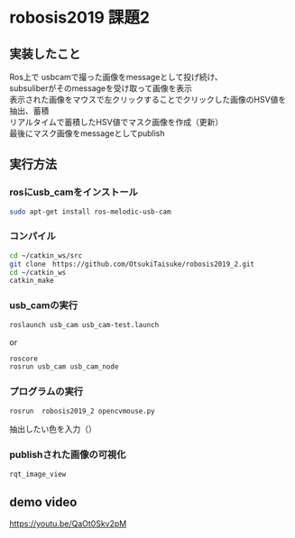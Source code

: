 # robosis2019 課題2

## 実装したこと
Ros上で
usbcamで撮った画像をmessageとして投げ続け、  
subsuliberがそのmessageを受け取って画像を表示  
表示された画像をマウスで左クリックすることでクリックした画像のHSV値を抽出、蓄積  
リアルタイムで蓄積したHSV値でマスク画像を作成（更新）  
最後にマスク画像をmessageとしてpublish  

## 実行方法
### rosにusb_camをインストール　　
```bash  
sudo apt-get install ros-melodic-usb-cam
```
### コンパイル
```bash  
cd ~/catkin_ws/src  
git clone　https://github.com/OtsukiTaisuke/robosis2019_2.git　　
cd ~/catkin_ws
catkin_make
```
### usb_camの実行
```bash  
roslaunch usb_cam usb_cam-test.launch  
```
or  
```bash  
roscore
rosrun usb_cam usb_cam_node
```
### プログラムの実行
```bash  
rosrun  robosis2019_2 opencvmouse.py 
```
抽出したい色を入力（）
### publishされた画像の可視化
```bash  
rqt_image_view
```
## demo video
https://youtu.be/QaOt0Skv2pM
